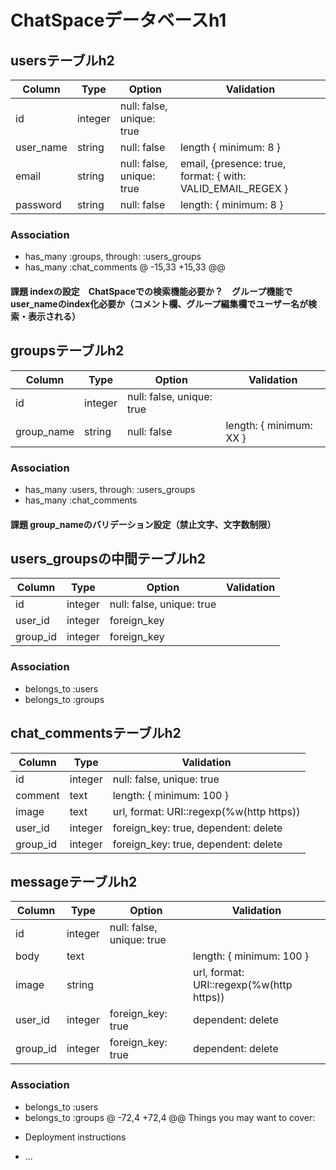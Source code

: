 # ChatSpaceデータベースh1

## usersテーブルh2
|Column|Type|Option|Validation|
|------|----|------|----------|
|id|integer|null: false, unique: true||
|user_name|string|null: false|length { minimum: 8 }|
|email|string|null: false, unique: true|email, {presence: true, format: { with: VALID_EMAIL_REGEX }|
|password|string|null: false|length: { minimum: 8 }|
### Association
- has_many :groups, through: :users_groups
- has_many :chat_comments
@ -15,33 +15,33 @@
#### 課題 indexの設定　ChatSpaceでの検索機能必要か？　グループ機能でuser_nameのindex化必要か（コメント欄、グループ編集欄でユーザー名が検索・表示される）

## groupsテーブルh2
|Column|Type|Option|Validation|
|------|----|------|----------|
|id|integer|null: false, unique: true||
|group_name|string|null: false|length: { minimum: XX }|
### Association
- has_many :users, through: :users_groups
- has_many :chat_comments
#### 課題 group_nameのバリデーション設定（禁止文字、文字数制限）

## users_groupsの中間テーブルh2
|Column|Type|Option|Validation|
|------|----|------|----------|
|id|integer|null: false, unique: true||
|user_id|integer|foreign_key||
|group_id|integer|foreign_key||
### Association
- belongs_to :users
- belongs_to :groups

## chat_commentsテーブルh2
|Column|Type|Validation|
|------|----|----------|
|id|integer|null: false, unique: true|
|comment|text|length: { minimum: 100 }|
|image|text|url, format: URI::regexp(%w(http https))|
|user_id|integer|foreign_key: true, dependent: delete|
|group_id|integer|foreign_key: true, dependent: delete|

## messageテーブルh2
|Column|Type|Option|Validation|
|------|----|------|----------|
|id|integer|null: false, unique: true||
|body|text||length: { minimum: 100 }|
|image|string||url, format: URI::regexp(%w(http https))|
|user_id|integer|foreign_key: true| dependent: delete|
|group_id|integer|foreign_key: true| dependent: delete|
### Association
- belongs_to :users
- belongs_to :groups
@ -72,4 +72,4 @@ Things you may want to cover:
* Deployment instructions

* ...